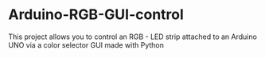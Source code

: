 # Arduino-RGB-GUI-control
This project allows you to control an RGB - LED strip attached to an Arduino UNO via a color selector GUI made with Python
